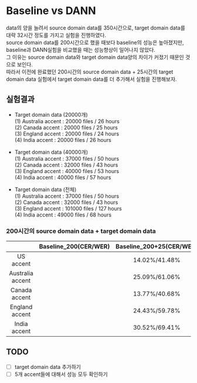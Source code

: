 # Baseline vs DANN
data의 양을 늘려서 source domain data를 350시간으로, target domain data를 대략 32시간 정도를 가지고 실험을 진행하였다.  
source domain data를 200시간으로 했을 때보다 baseline의 성능은 높아졌지만, baseline과 DANN실험을 비교했을 때는 성능향상이 일어나지 않았다.  
그 이유는 source domain data와 target domain data양의 차이가 커졌기 때문인 것으로 보인다.  
따라서 이전에 완료했던 200시간의 source domain data + 25시간의 target domain data 실험에서 target domain data를 더 추가해서 실험을 진행해보자.  
## 실험결과
- Target domain data (20000개)  
(1) Australia accent : 20000 files / 26 hours  
(2) Canada accent : 20000 files / 25 hours  
(3) England accent : 20000 files / 24 hours  
(4) India accent : 20000 files / 26 hours  

- Target domain data (40000개)  
(1) Australia accent : 37000 files / 50 hours  
(2) Canada accent : 32000 files / 43 hours  
(3) England accent : 40000 files / 53 hours  
(4) India accent : 40000 files / 57 hours  

- Target domain data (전체)  
(1) Australia accent : 37000 files / 50 hours  
(2) Canada accent : 32000 files / 43 hours  
(3) England accent : 101000 files / 127 hours  
(4) India accent : 49000 files / 68 hours  
### 200시간의 source domain data + target domain data  
| |Baseline_200(CER/WER)|Baseline_200+25(CER/WER)|DANN_200+25(CER/WER)|DANN_200+50(CER/WER)|
|:---:|:---:|:---:|:---:|:---:|
|US accent| |14.02%/41.48%|-|-|
|Australia accent| |25.09%/61.06%|24.22%/59.80%|22.72%/57.38%|
|Canada accent| |13.77%/40.68%|13.55%/40.15%|13.63%/40.02%|
|England accent| |24.43%/59.78%|21.82%/55.51%|19.96%/52.53%|
|India accent| |30.52%/69.41%|28.83%/66.49%|26.24%/63.56%|

## TODO
- [ ] target domain data 추가하기
- [ ] 5개 accent들에 대해서 성능 모두 확인하기  